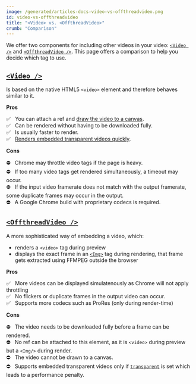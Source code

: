 ```yaml
---
image: /generated/articles-docs-video-vs-offthreadvideo.png
id: video-vs-offthreadvideo
title: "<Video> vs. <OffthreadVideo>"
crumb: "Comparison"
---
```


We offer two components for including other videos in your video: [`<Video />`](/docs/video) and [`<OffthreadVideo />`](/docs/offthreadvideo).
This page offers a comparison to help you decide which tag to use.

## [`<Video />`](/docs/video)

Is based on the native HTML5 `<video>` element and therefore behaves similar to it.

**Pros**

✅ &nbsp; You can attach a ref and [draw the video to a canvas](/docs/video-manipulation).  
✅ &nbsp; Can be rendered without having to be downloaded fully.  
✅ &nbsp; Is usually faster to render.  
✅ &nbsp; [Renders embedded transparent videos quickly](/docs/transparent-videos).

**Cons**

⛔ &nbsp; Chrome may throttle video tags if the page is heavy.  
⛔ &nbsp; If too many video tags get rendered simultaneously, a timeout may occur.  
⛔ &nbsp; If the input video framerate does not match with the output framerate, some duplicate frames may occur in the output.  
⛔ &nbsp; A Google Chrome build with proprietary codecs is required.

## [`<OffthreadVideo />`](/docs/offthreadvideo)

A more sophisticated way of embedding a video, which:

- renders a `<video>` tag during preview
- displays the exact frame in an [`<Img>`](/docs/img) tag during rendering, that frame gets extracted using FFMPEG outside the browser

**Pros**

✅ &nbsp; More videos can be displayed simulatenously as Chrome will not apply throttling  
✅ &nbsp; No flickers or duplicate frames in the output video can occur.  
✅ &nbsp; Supports more codecs such as ProRes (only during render-time)

**Cons**

⛔ &nbsp; The video needs to be downloaded fully before a frame can be rendered.  
⛔ &nbsp; No ref can be attached to this element, as it is `<video>` during preview but a `<Img/>` during render.  
⛔ &nbsp; The video cannot be drawn to a canvas.  
⛔ &nbsp; Supports embedded transparent videos only if [`transparent`](/docs/offthreadvideo#transparent-) is set which leads to a performance penalty.
